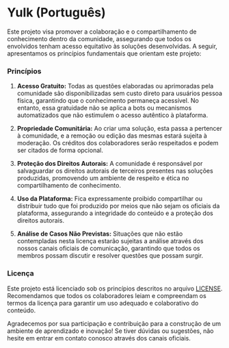 
# Yulk (Português)

Este projeto visa promover a colaboração e o compartilhamento de conhecimento dentro da comunidade, assegurando que todos os envolvidos tenham acesso equitativo às soluções desenvolvidas. A seguir, apresentamos os princípios fundamentais que orientam este projeto:

### Princípios

1. **Acesso Gratuito:** Todas as questões elaboradas ou aprimoradas pela comunidade são disponibilizadas sem custo direto para usuários pessoa física, garantindo que o conhecimento permaneça acessível. No entanto, essa gratuidade não se aplica a bots ou mecanismos automatizados que não estimulem o acesso autêntico à plataforma.

2. **Propriedade Comunitária:** Ao criar uma solução, esta passa a pertencer à comunidade, e a remoção ou edição das mesmas estará sujeita à moderação. Os créditos dos colaboradores serão respeitados e podem ser citados de forma opcional.

3. **Proteção dos Direitos Autorais:** A comunidade é responsável por salvaguardar os direitos autorais de terceiros presentes nas soluções produzidas, promovendo um ambiente de respeito e ética no compartilhamento de conhecimento.

4. **Uso da Plataforma:** Fica expressamente proibido compartilhar ou distribuir tudo que foi produzido por meios que não sejam os oficiais da plataforma, assegurando a integridade do conteúdo e a proteção dos direitos autorais.

5. **Análise de Casos Não Previstas:** Situações que não estão contempladas nesta licença estarão sujeitas a análise através dos nossos canais oficiais de comunicação, garantindo que todos os membros possam discutir e resolver questões que possam surgir.

### Licença

Este projeto está licenciado sob os princípios descritos no arquivo [LICENSE](LICENSE.txt). Recomendamos que todos os colaboradores leiam e compreendam os termos da licença para garantir um uso adequado e colaborativo do conteúdo.

Agradecemos por sua participação e contribuição para a construção de um ambiente de aprendizado e inovação! Se tiver dúvidas ou sugestões, não hesite em entrar em contato conosco através dos canais oficiais.
